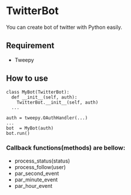 TwitterBot
==========
You can create bot of twitter with Python easily.

Requirement
-----------
+ Tweepy

How to use
----------
    class MyBot(TwitterBot):
      def __init__(self, auth):
        TwitterBot.__init__(self, auth)
      ...
    
    auth = tweepy.OAuthHandler(...)
    ...
    bot  = MyBot(auth)
    bot.run()

### Callback functions(methods) are bellow: ###
+ process_status(status)
+ process_follow(user)
+ par_second_event
+ par_minute_event
+ par_hour_event
